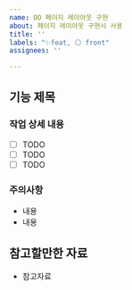 ```yaml
---
name: OO 페이지 레이아웃 구현
about: 페이지 레이아웃 구현시 사용
title: ''
labels: "✨feat, ⚪ front"
assignees: ''

---
```


## 기능 제목

### 작업 상세 내용

- [ ] TODO
- [ ] TODO
- [ ] TODO

### 주의사항

<!-- 해당 내용이 없으면 삭제해주세요 -->

- 내용
- 내용

## 참고할만한 자료

<!-- 해당 내용이 없으면 삭제해주세요 -->

- 참고자료
